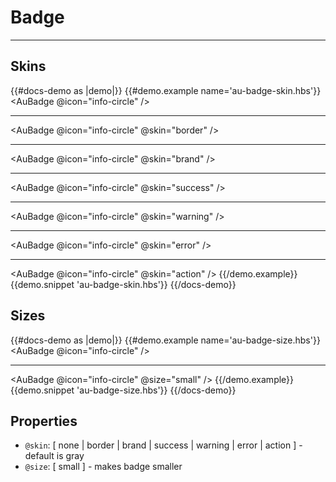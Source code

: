 # Badge

---

## Skins

{{#docs-demo as |demo|}}
  {{#demo.example name='au-badge-skin.hbs'}}
    <AuBadge @icon="info-circle" />
    <hr>
    <AuBadge @icon="info-circle" @skin="border" />
    <hr>
    <AuBadge @icon="info-circle" @skin="brand" />
    <hr>
    <AuBadge @icon="info-circle" @skin="success" />
    <hr>
    <AuBadge @icon="info-circle" @skin="warning" />
    <hr>
    <AuBadge @icon="info-circle" @skin="error" />
    <hr>
    <AuBadge @icon="info-circle" @skin="action" />
  {{/demo.example}}
  {{demo.snippet 'au-badge-skin.hbs'}}
{{/docs-demo}}

## Sizes

{{#docs-demo as |demo|}}
  {{#demo.example name='au-badge-size.hbs'}}
    <AuBadge @icon="info-circle" />
    <hr>
    <AuBadge @icon="info-circle" @size="small" />
  {{/demo.example}}
  {{demo.snippet 'au-badge-size.hbs'}}
{{/docs-demo}}

## Properties
- `@skin`: [ none | border | brand | success | warning | error | action ] - default is gray
- `@size`: [ small ] - makes badge smaller
